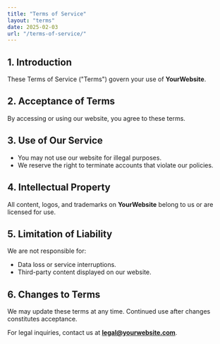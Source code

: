 ```yaml
---
title: "Terms of Service"
layout: "terms"
date: 2025-02-03
url: "/terms-of-service/"
---
```

## 1. Introduction
These Terms of Service ("Terms") govern your use of **YourWebsite**.

## 2. Acceptance of Terms
By accessing or using our website, you agree to these terms.

## 3. Use of Our Service
- You may not use our website for illegal purposes.
- We reserve the right to terminate accounts that violate our policies.

## 4. Intellectual Property
All content, logos, and trademarks on **YourWebsite** belong to us or are licensed for use.

## 5. Limitation of Liability
We are not responsible for:
- Data loss or service interruptions.
- Third-party content displayed on our website.

## 6. Changes to Terms
We may update these terms at any time. Continued use after changes constitutes acceptance.

For legal inquiries, contact us at **legal@yourwebsite.com**.
